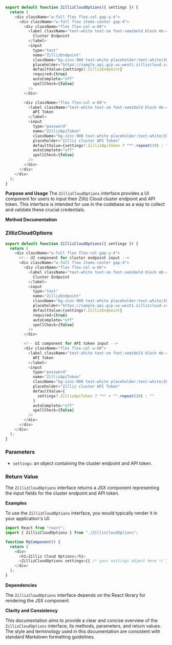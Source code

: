 ```javascript
export default function ZillizCloudOptions({ settings }) {
  return (
    <div className="w-full flex flex-col gap-y-4">
      <div className="w-full flex items-center gap-4">
        <div className="flex flex-col w-60">
          <label className="text-white text-sm font-semibold block mb-4">
            Cluster Endpoint
          </label>
          <input
            type="text"
            name="ZillizEndpoint"
            className="bg-zinc-900 text-white placeholder:text-white/20 text-sm rounded-lg focus:border-white block w-full p-2.5"
            placeholder="https://sample.api.gcp-us-west1.zillizcloud.com"
            defaultValue={settings?.ZillizEndpoint}
            required={true}
            autoComplete="off"
            spellCheck={false}
          />
        </div>

        <div className="flex flex-col w-60">
          <label className="text-white text-sm font-semibold block mb-4">
            API Token
          </label>
          <input
            type="password"
            name="ZillizApiToken"
            className="bg-zinc-900 text-white placeholder:text-white/20 text-sm rounded-lg focus:border-white block w-full p-2.5"
            placeholder="Zilliz cluster API Token"
            defaultValue={settings?.ZillizApiToken ? "*".repeat(20) : ""}
            autoComplete="off"
            spellCheck={false}
          />
        </div>
      </div>
    </div>
  );
}

```
**Purpose and Usage**
The `ZillizCloudOptions` interface provides a UI component for users to input their Zilliz Cloud cluster endpoint and API token. This interface is intended for use in the codebase as a way to collect and validate these crucial credentials.

**Method Documentation**

### ZillizCloudOptions

```javascript
export default function ZillizCloudOptions({ settings }) {
  return (
    <div className="w-full flex flex-col gap-y-4">
      <!-- UI component for cluster endpoint input -->
      <div className="w-full flex items-center gap-4">
        <div className="flex flex-col w-60">
          <label className="text-white text-sm font-semibold block mb-4">
            Cluster Endpoint
          </label>
          <input
            type="text"
            name="ZillizEndpoint"
            className="bg-zinc-900 text-white placeholder:text-white/20 text-sm rounded-lg focus:border-white block w-full p-2.5"
            placeholder="https://sample.api.gcp-us-west1.zillizcloud.com"
            defaultValue={settings?.ZillizEndpoint}
            required={true}
            autoComplete="off"
            spellCheck={false}
          />
        </div>

        <!-- UI component for API token input -->
        <div className="flex flex-col w-60">
          <label className="text-white text-sm font-semibold block mb-4">
            API Token
          </label>
          <input
            type="password"
            name="ZillizApiToken"
            className="bg-zinc-900 text-white placeholder:text-white/20 text-sm rounded-lg focus:border-white block w-full p-2.5"
            placeholder="Zilliz cluster API Token"
            defaultValue={
              settings?.ZillizApiToken ? "*" + "".repeat(20) : ""
            }
            autoComplete="off"
            spellCheck={false}
          />
        </div>
      </div>
    </div>
  );
}
```

### Parameters

* `settings`: an object containing the cluster endpoint and API token.

### Return Value

The `ZillizCloudOptions` interface returns a JSX component representing the input fields for the cluster endpoint and API token.

**Examples**

To use the `ZillizCloudOptions` interface, you would typically render it in your application's UI:
```javascript
import React from "react";
import { ZillizCloudOptions } from "./ZillizCloudOptions";

function MyComponent() {
  return (
    <div>
      <h1>Zilliz Cloud Options</h1>
      <ZillizCloudOptions settings={{ /* your settings object here */ }} />
    </div>
  );
}
```
**Dependencies**

The `ZillizCloudOptions` interface depends on the React library for rendering the JSX component.

**Clarity and Consistency**

This documentation aims to provide a clear and concise overview of the `ZillizCloudOptions` interface, its methods, parameters, and return values. The style and terminology used in this documentation are consistent with standard Markdown formatting guidelines.